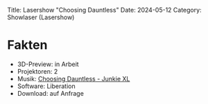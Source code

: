 Title: Lasershow "Choosing Dauntless"
Date: 2024-05-12
Category: Showlaser (Lasershow)

# Fakten
* 3D-Preview: in Arbeit
* Projektoren: 2
* Musik: [Choosing Dauntless - Junkie XL](https://www.youtube.com/watch?v=FQHdjvcbMiw)
* Software: Liberation
* Download: auf Anfrage